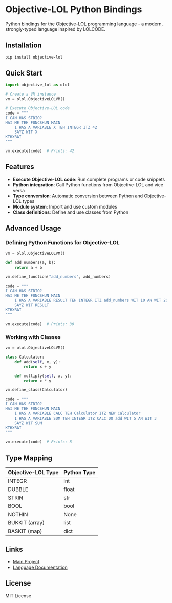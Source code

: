# Objective-LOL Python Bindings

Python bindings for the Objective-LOL programming language - a modern, strongly-typed language inspired by LOLCODE.

## Installation

```bash
pip install objective-lol
```

## Quick Start

```python
import objective_lol as olol

# Create a VM instance
vm = olol.ObjectiveLOLVM()

# Execute Objective-LOL code
code = """
I CAN HAS STDIO?
HAI ME TEH FUNCSHUN MAIN
    I HAS A VARIABLE X TEH INTEGR ITZ 42
    SAYZ WIT X
KTHXBAI
"""

vm.execute(code)  # Prints: 42
```

## Features

- **Execute Objective-LOL code**: Run complete programs or code snippets
- **Python integration**: Call Python functions from Objective-LOL and vice versa
- **Type conversion**: Automatic conversion between Python and Objective-LOL types
- **Module system**: Import and use custom modules
- **Class definitions**: Define and use classes from Python

## Advanced Usage

### Defining Python Functions for Objective-LOL

```python
vm = olol.ObjectiveLOLVM()

def add_numbers(a, b):
    return a + b

vm.define_function("add_numbers", add_numbers)

code = """
I CAN HAS STDIO?
HAI ME TEH FUNCSHUN MAIN
    I HAS A VARIABLE RESULT TEH INTEGR ITZ add_numbers WIT 10 AN WIT 20
    SAYZ WIT RESULT
KTHXBAI
"""

vm.execute(code)  # Prints: 30
```

### Working with Classes

```python
vm = olol.ObjectiveLOLVM()

class Calculator:
    def add(self, x, y):
        return x + y

    def multiply(self, x, y):
        return x * y

vm.define_class(Calculator)

code = """
I CAN HAS STDIO?
HAI ME TEH FUNCSHUN MAIN
    I HAS A VARIABLE CALC TEH Calculator ITZ NEW Calculator
    I HAS A VARIABLE SUM TEH INTEGR ITZ CALC DO add WIT 5 AN WIT 3
    SAYZ WIT SUM
KTHXBAI
"""

vm.execute(code)  # Prints: 8
```

## Type Mapping

| Objective-LOL Type | Python Type |
|-------------------|-------------|
| INTEGR            | int         |
| DUBBLE            | float       |
| STRIN             | str         |
| BOOL              | bool        |
| NOTHIN            | None        |
| BUKKIT (array)    | list        |
| BASKIT (map)      | dict        |

## Links

- [Main Project](https://github.com/bjia56/objective-lol)
- [Language Documentation](https://github.com/bjia56/objective-lol/tree/main/docs)

## License

MIT License